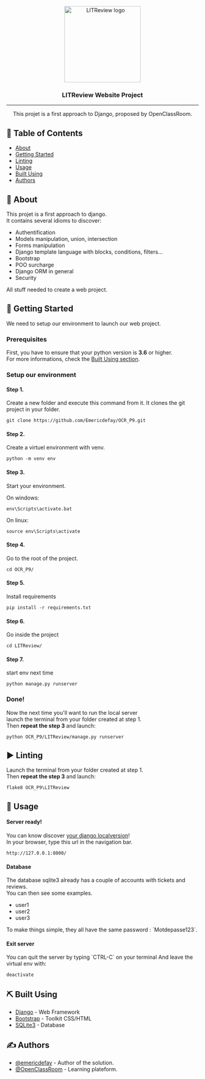 <p align="center">
  <a href="#">
    <img width=200px height=200px src="https://user.oc-static.com/upload/2020/09/18/16004297044411_P7.png" alt="LITReview logo">
  </a>
</p>

<h3 align="center">LITReview Website Project</h3>

---

<p align="center"> This projet is a first approach to Django, proposed by OpenClassRoom.
    <br> 
</p>

## 📝 Table of Contents

- [About](#about)
- [Getting Started](#getting_started)
- [Linting](#linting)
- [Usage](#usage)
- [Built Using](#built_using)
- [Authors](#authors)

## 🧐 About <a name = "about"></a>
<p>
This projet is a first approach to django.<br>
It contains several idioms to discover:
<ul>
  <li>Authentification</li>
  <li>Models manipulation, union, intersection</li>
  <li>Forms manipulation</li>
  <li>Django template language with blocks, conditions, filters...</li>
  <li>Bootstrap </li>
  <li>POO surcharge</li>
  <li>Django ORM in general
  <li>Security</li>
</ul>
All stuff needed to create a web project.
</p>

## 🏁 Getting Started <a name = "getting_started"></a>

<p>We need to setup our environment to launch our web project.</p>

### Prerequisites

<p>
First, you have to ensure that your python version is <strong>3.6</strong> or higher.<br>
For more informations, check the <a href="#built_using">Built Using section</a>.
</p>

### Setup our environment

#### Step 1.
Create a new folder and execute this command from it.
It clones the git project in your folder.

```
git clone https://github.com/Emericdefay/OCR_P9.git
```
#### Step 2.
Create a virtuel environment with venv.

```
python -m venv env
```
#### Step 3.
Start your environment.

On windows:

```
env\Scripts\activate.bat
```

On linux:

```
source env\Scripts\activate
```
#### Step 4.
Go to the root of the project.

```
cd OCR_P9/
```
#### Step 5.
Install requirements

```
pip install -r requirements.txt
```
#### Step 6.
Go inside the project

```
cd LITReview/
```
#### Step 7.
start env next time

```
python manage.py runserver
```

### Done!
<p>
Now the next time you'll want to run the local server <br>
launch the terminal from your folder created at step 1.<br>
Then <strong>repeat the step 3</strong> and launch:</p>

```
python OCR_P9/LITReview/manage.py runserver
```

## ► Linting <a name="linting"></a>

<p>
Launch the terminal from your folder created at step 1.<br>
Then <strong>repeat the step 3</strong> and launch:</p>

```
flake8 OCR_P9\LITReview
```
</p>

## 🎈 Usage <a name="usage"></a>

#### Server ready!
<p>
You can know discover <a href="http://127.0.0.1:8000/">your django localversion</a>!<br>
In your browser, type this url in the navigation bar.
</p>

```
http://127.0.0.1:8000/
```
#### Database
<p>
The database sqlite3 already has a couple of accounts with tickets and reviews.<br>
You can then see some examples.
  <ul>
    <li>user1</li>
    <li>user2</li>
    <li>user3</li>
  </ul>
  To make things simple, they all have the same password : `Motdepasse123`.
</p>

#### Exit server
<p>
You can quit the server by typing `CTRL-C` on your terminal
And leave the virtual env with:

```
deactivate
```
</p>

## ⛏️ Built Using <a name = "built_using"></a>

- [Django](https://www.djangoproject.com/) - Web Framework
- [Bootstrap](https://getbootstrap.com/) - Toolkit CSS/HTML
- [SQLite3](https://www.sqlite.org/index.html) - Database

## ✍️ Authors <a name = "authors"></a>

- [@emericdefay](https://github.com/emericdefay) - Author of the solution.
- [@OpenClassRoom](https://openclassrooms.com/) - Learning plateform.
